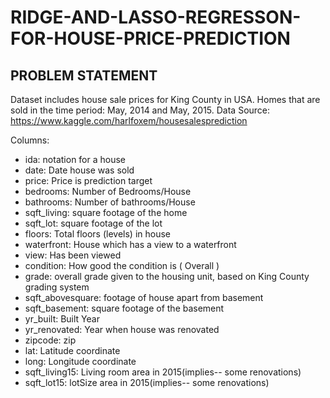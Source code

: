 # RIDGE-AND-LASSO-REGRESSON-FOR-HOUSE-PRICE-PREDICTION

## PROBLEM STATEMENT
Dataset includes house sale prices for King County in USA.
Homes that are sold in the time period: May, 2014 and May, 2015.
Data Source: https://www.kaggle.com/harlfoxem/housesalesprediction

Columns:

- ida: notation for a house
- date: Date house was sold
- price: Price is prediction target
- bedrooms: Number of Bedrooms/House
- bathrooms: Number of bathrooms/House
- sqft_living: square footage of the home
- sqft_lot: square footage of the lot
- floors: Total floors (levels) in house
- waterfront: House which has a view to a waterfront
- view: Has been viewed
- condition: How good the condition is ( Overall )
- grade: overall grade given to the housing unit, based on King County grading system
- sqft_abovesquare: footage of house apart from basement
- sqft_basement: square footage of the basement
- yr_built: Built Year
- yr_renovated: Year when house was renovated
- zipcode: zip
- lat: Latitude coordinate
- long: Longitude coordinate
- sqft_living15: Living room area in 2015(implies-- some renovations)
- sqft_lot15: lotSize area in 2015(implies-- some renovations)
